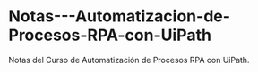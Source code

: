 # Notas---Automatizacion-de-Procesos-RPA-con-UiPath
Notas del Curso de Automatización de Procesos RPA con UiPath.
